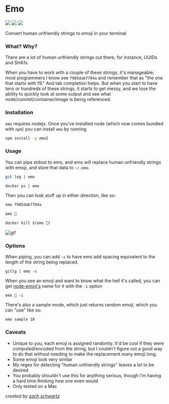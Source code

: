 # Emo
<p><a href="https://travis-ci.org/zischwartz/emo"><img src="https://travis-ci.org/zischwartz/emo.svg?branch=master"></a> <a href="https://www.youtube.com/watch?v=gAotWVmVRS4"><img src="https://img.shields.io/badge/emo-%E2%9C%94%EF%B8%8E_%F0%9F%98%82_%E2%AD%90%EF%B8%8F_%F0%9F%90%96_(totally emo)-blue.svg"></a> <a href="http://choosealicense.com/licenses/mit/"><img src="https://img.shields.io/badge/license-MIT%20License-blue.svg"></a></p>

Convert human unfriendly strings to emoji in your terminal


### What? Why?
There are a lot of human unfriendly strings out there, for instance, UUIDs and SHA1s. 

When you have to work with a couple of these strings, it's manageable; most programmers I know see `f985dab7704a` and remember that as "the one that starts with f9." And tab completion helps. But when you start to have tens or hundreds of these strings, it starts to get messy, and we lose the ability to quickly look at some output and see what node/commit/container/image is being referenced.

### Installation
`emo` requires nodejs. Once you've installed node (which now comes bundled with `npm`) you can install `emo` by running

```bash 
npm install -g emo2

```

### Usage

You can pipe stdout to emo, and emo will replace human unfriendly strings with emoji, and store that data to `~/.emo`.

```bash
git log | emo
```

```bash
docker ps | emo
```

Then you can look stuff up in either direction, like so:


```bash
emo f985dab7704a
```

```bash
emo 🐤
```

```bash
docker kill $(emo 👾)
```

![gif](http://fat.gfycat.com/DiligentTalkativeGoldeneye.gif)


### Options

When piping, you can add `-s` to have emo add spacing equivalent to the length of the string being replaced.

```
gitlg | emo -s
```

When you see an emoji and want to know what the hell it's called, you can get [node-emoji's](https://www.npmjs.com/package/node-emoji) name for it with the `-i` option 

```
emo 📠 -i
```

There's also a sample mode, which just returns random emoji, which you can "use" like so:

```
emo sample 10
````

### Caveats

- Unique to you, each emoji is assigned randomly. It'd be cool if they were computed/encoded from the string, but I couldn't figure out a good way to do that without needing to make the replacement many emoji long.
- Some emoji look very similar
- My regex for detecting "human unfriendly strings" leaves a lot to be desired
- You probably shouldn't use this for anything serious, though I'm having a hard time thinking how one even would
- Only tested on a Mac


<em>created by [zach schwartz](http://zachschwartz.com/)</em>